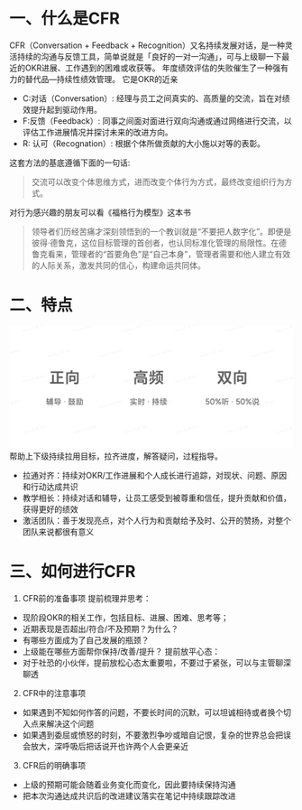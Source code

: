 <!--
 * @Author: zhaokang zhaokang1@xiaomi.com
 * @Date: 2022-06-14 10:05:39
 * @LastEditors: zhaokang zhaokang1@xiaomi.com
 * @LastEditTime: 2022-06-14 10:22:33
 * @FilePath: /personal_growth/CFR持续性绩效管理.md
 * @Description: 这是默认设置,请设置`customMade`, 打开koroFileHeader查看配置 进行设置: https://github.com/OBKoro1/koro1FileHeader/wiki/%E9%85%8D%E7%BD%AE
-->
# 一、什么是CFR
CFR（Conversation + Feedback + Recognition）又名持续发展对话，是一种灵活持续的沟通与反馈工具，简单说就是「良好的一对一沟通」，可与上级聊一下最近的OKR进展、工作遇到的困难或收获等。
年度绩效评估的失败催生了一种强有力的替代品—持续性绩效管理。
它是OKR的近亲
- C:对话（Conversation）: 经理与员工之间真实的、高质量的交流，旨在对绩效提升起到驱动作用。
- F:反馈（Feedback）: 同事之间面对面进行双向沟通或通过网络进行交流，以评估工作进展情况并探讨未来的改进方向。
- R: 认可（Recognation）: 根据个体所做贡献的大小施以对等的表彰。

这套方法的基底遵循下面的一句话:

> 交流可以改变个体思维方式，进而改变个体行为方式，最终改变组织行为方式。

对行为感兴趣的朋友可以看《福格行为模型》这本书


> 领导者们历经苦痛才深刻领悟到的一个教训就是“不要把人数字化”。即便是彼得·德鲁克，这位目标管理的首创者，也认同标准化管理的局限性。在德鲁克看来，管理者的“首要角色”是“自己本身”，管理者需要和他人建立有效的人际关系，激发共同的信心，构建命运共同体。

# 二、特点

![](./assets/image.png)
帮助上下级持续拉用目标，拉齐进度，解答疑问，过程指导。

- 拉通对齐：持续对OKR/工作进展和个人成长进行追踪，对现状、问题、原因和行动达成共识
- 教学相长：持续对话和辅导，让员工感受到被尊重和信任，提升贡献和价值，获得更好的绩效
- 激活团队：善于发现亮点，对个人行为和贡献给予及时、公开的赞扬，对整个团队来说都很有意义


# 三、如何进行CFR
1. CFR前的准备事项
提前梳理并思考：
- 现阶段OKR的相关工作，包括目标、进展、困难、思考等； 
- 近期表现是否超出/符合/不及预期？为什么？ 
- 有哪些方面成为了自己发展的瓶颈？
- 上级能在哪些方面帮你保持/改善/提升？
提前放平心态：
- 对于社恐的小伙伴，提前放松心态太重要啦，不要过于紧张，可以与主管聊深聊透

2. CFR中的注意事项
- 如果遇到不知如何作答的问题，不要长时间的沉默，可以坦诚相待或者换个切入点来解决这个问题
- 如果遇到委屈或愤怒的时刻，不要激烈争吵或暗自记恨，复杂的世界总会把误会放大，深呼吸后把话说开也许两个人会更亲近
3. CFR后的明确事项
- 上级的预期可能会随着业务变化而变化，因此要持续保持沟通
- 把本次沟通达成共识后的改进建议落实在笔记中持续跟踪改进

# 
